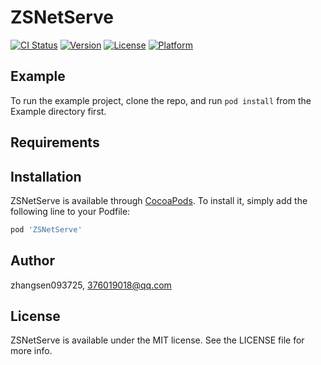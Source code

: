 # ZSNetServe

[![CI Status](https://img.shields.io/travis/zhangsen093725/ZSNetServe.svg?style=flat)](https://travis-ci.org/zhangsen093725/ZSNetServe)
[![Version](https://img.shields.io/cocoapods/v/ZSNetServe.svg?style=flat)](https://cocoapods.org/pods/ZSNetServe)
[![License](https://img.shields.io/cocoapods/l/ZSNetServe.svg?style=flat)](https://cocoapods.org/pods/ZSNetServe)
[![Platform](https://img.shields.io/cocoapods/p/ZSNetServe.svg?style=flat)](https://cocoapods.org/pods/ZSNetServe)

## Example

To run the example project, clone the repo, and run `pod install` from the Example directory first.

## Requirements

## Installation

ZSNetServe is available through [CocoaPods](https://cocoapods.org). To install
it, simply add the following line to your Podfile:

```ruby
pod 'ZSNetServe'
```

## Author

zhangsen093725, 376019018@qq.com

## License

ZSNetServe is available under the MIT license. See the LICENSE file for more info.
